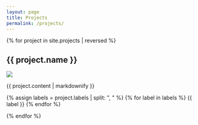 ```yaml
---
layout: page
title: Projects
permalink: /projects/
---
```


{% for project in site.projects | reversed %}
<div class="post">
    <h2>{{ project.name }}</h2>
    <a href="{{ project.preview }}" class="project-preview"><img src="{{ project.preview }}" /></a>
    <div class="project-info">
        <p>{{ project.content | markdownify }}</p>
        <p style="margin-top: 0.5em;">
            {% assign labels = project.labels | split: ", " %}
            {% for label in labels %}
            <span class="project-label">{{ label }}</span>
            {% endfor %}
        </p>
    </div>
</div>
{% endfor %}